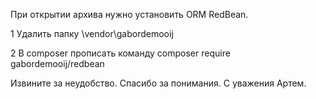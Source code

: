 При открытии архива нужно установить ORM  RedBean.

1 Удалить папку \vendor\gabordemooij

2 B composer прописать команду composer require gabordemooij/redbean

Извините за неудобство. Спасибо за понимания.
С уважения Артем.
